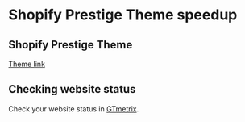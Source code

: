 # Shopify Prestige Theme speedup

## Shopify Prestige Theme
[Theme link](https://themes.shopify.com/themes/prestige/styles/couture)

## Checking website status
Check your website status in [GTmetrix](https://gtmetrix.com).